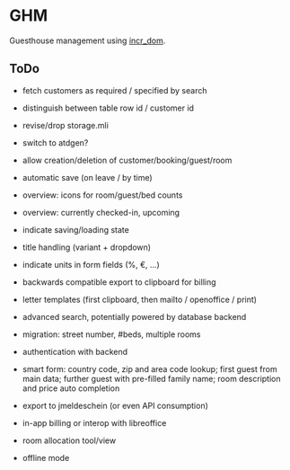 # GHM

Guesthouse management using [incr_dom](gh:incr_dom).

[gh:incr_dom]: https://github.com/janestreet/incr_dom

## ToDo

- fetch customers as required / specified by search
- distinguish between table row id / customer id

- revise/drop storage.mli
- switch to atdgen?

- allow creation/deletion of customer/booking/guest/room
- automatic save (on leave / by time)

- overview: icons for room/guest/bed counts
- overview: currently checked-in, upcoming

- indicate saving/loading state
- title handling (variant + dropdown)
- indicate units in form fields (%, €, ...)

- backwards compatible export to clipboard for billing
- letter templates (first clipboard, then mailto / openoffice / print)

- advanced search, potentially powered by database backend
- migration: street number, #beds, multiple rooms
- authentication with backend
- smart form: country code, zip and area code lookup; first guest from
  main data; further guest with pre-filled family name; room description
  and price auto completion
- export to jmeldeschein (or even API consumption)

- in-app billing or interop with libreoffice
- room allocation tool/view
- offline mode
